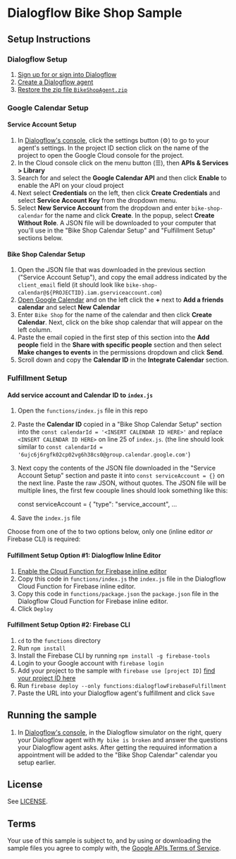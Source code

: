 # Dialogflow Bike Shop Sample

## Setup Instructions
### Dialogflow Setup
1. [Sign up for or sign into Dialogflow](https://console.dialogflow.com/api-client/#/login)
1. [Create a Dialogflow agent](https://dialogflow.com/docs/getting-started/building-your-first-agent#create_an_agent)
1. [Restore the zip file `BikeShopAgent.zip`](https://dialogflow.com/docs/agents#export_and_import)

### Google Calendar Setup
#### Service Account Setup
1. In [Dialogflow's console](https://console.dialogflow.com), click the settings button (⚙) to go to your agent's settings. In the project ID section click on the name of the project to open the Google Cloud console for the project.
1. In the Cloud console click on the menu button (☰), then **APIs & Services > Library**
1. Search for and select the **Google Calendar API** and then click **Enable** to enable the API on your cloud project
1. Next select **Credentials** on the left, then click **Create Credentials** and select **Service Account Key** from the dropdown menu.
1. Select **New Service Account** from the dropdown and enter `bike-shop-calendar` for the name and click **Create**. In the popup, select **Create Without Role**.  A JSON file will be downloaded to your computer that you'll use in the "Bike Shop Calendar Setup" and "Fulfillment Setup" sections below.

#### Bike Shop Calendar Setup
1. Open the JSON file that was downloaded in the previous section ("Service Account Setup"), and copy the email address indicated by the `client_email` field (it should look like `bike-shop-calendar@${PROJECTID}.iam.gserviceaccount.com`)
1. [Open Google Calendar](https://calendar.google.com) and on the left click the **+** next to **Add a friends calendar** and select **New Calendar**
1. Enter `Bike Shop` for the name of the calendar and then click **Create Calendar**. Next, click on the bike shop calendar that will appear on the left column.
1. Paste the email copied in the first step of this section into the **Add people** field in the **Share with specific people** section and then select **Make changes to events** in the permissions dropdown and click **Send**.
1. Scroll down and copy the **Calendar ID** in the **Integrate Calendar** section.


### Fulfillment Setup
#### Add service account and Calendar ID to `index.js`
1. Open the `functions/index.js` file in this repo
1. Paste the **Calendar ID** copied in a "Bike Shop Calendar Setup" section into the `const calendarId = '<INSERT CALENDAR ID HERE>'` and replace `<INSERT CALENDAR ID HERE>` on line 25 of `index.js`. (the line should look similar to `const calendarId = '6ujc6j6rgfk02cp02vg6h38cs0@group.calendar.google.com'`)
1. Next copy the contents of the JSON file downloaded in the "Service Account Setup" section and paste it into `const serviceAccount = {}` on the next line.  Paste the raw JSON, without quotes.  The JSON file will be multiple lines, the first few coouple lines should look something like this:

    const serviceAccount = {
      "type": "service_account",
    ...

1. Save the `index.js` file

Choose from one of the to two options below, only one (inline editor *or* Firebase CLI) is required:
#### Fulfillment Setup Option #1: Dialogflow Inline Editor
1. [Enable the Cloud Function for Firebase inline editor](https://dialogflow.com/docs/fulfillment#cloud_functions_for_firebase)
1. Copy this code in `functions/index.js` the `index.js` file in the Dialogflow Cloud Function for Firebase inline editor.
1. Copy this code in `functions/package.json` the `package.json` file in the Dialogflow Cloud Function for Firebase inline editor.
1. Click `Deploy`

#### Fulfillment Setup Option #2: Firebase CLI
1. `cd` to the `functions` directory
1. Run `npm install`
1. Install the Firebase CLI by running `npm install -g firebase-tools`
1. Login to your Google account with `firebase login`
1. Add your project to the sample with `firebase use [project ID]` [find your project ID here](https://dialogflow.com/docs/agents#settings)
1. Run `firebase deploy --only functions:dialogflowFirebaseFulfillment`
1. Paste the URL into your Dialogflow agent's fulfillment and click `Save`

## Running the sample
1. In [Dialogflow's console](https://console.dialogflow.com), in the Dialogflow simulator on the right, query your Dialogflow agent with `My bike is broken` and answer the questions your Dialogflow agent asks.  After getting the requuired information a appointment will be added to the "Bike Shop Calendar" calendar you setup earlier.

## License
See [LICENSE](LICENSE).

## Terms
Your use of this sample is subject to, and by using or downloading the sample files you agree to comply with, the [Google APIs Terms of Service](https://developers.google.com/terms/).
